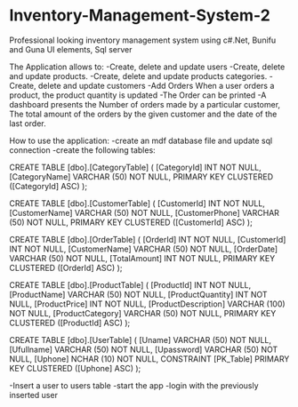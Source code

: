 # Inventory-Management-System-2
Professional looking inventory management system using c#.Net, Bunifu and Guna UI elements, Sql server

The Application allows to:
-Create, delete and update users
-Create, delete and update products.
-Create, delete and update products categories.
-Create, delete and update customers
-Add Orders 
When a user orders a product, the product quantity is updated
-The Order can be printed
-A dashboard presents the Number of orders made by a particular customer, The total amount of the orders by the given customer and the date of the last order.

How to use the application:
-create an mdf database file and update sql connection
-create the following tables:

CREATE TABLE [dbo].[CategoryTable] (
    [CategoryId]   INT          NOT NULL,
    [CategoryName] VARCHAR (50) NOT NULL,
    PRIMARY KEY CLUSTERED ([CategoryId] ASC)
);

CREATE TABLE [dbo].[CustomerTable] (
    [CustomerId]    INT          NOT NULL,
    [CustomerName]  VARCHAR (50) NOT NULL,
    [CustomerPhone] VARCHAR (50) NOT NULL,
    PRIMARY KEY CLUSTERED ([CustomerId] ASC)
);

CREATE TABLE [dbo].[OrderTable] (
    [OrderId]      INT          NOT NULL,
    [CustomerId]   INT          NOT NULL,
    [CustomerName] VARCHAR (50) NOT NULL,
    [OrderDate]    VARCHAR (50) NOT NULL,
    [TotalAmount]  INT          NOT NULL,
    PRIMARY KEY CLUSTERED ([OrderId] ASC)
);

CREATE TABLE [dbo].[ProductTable] (
    [ProductId]          INT           NOT NULL,
    [ProductName]        VARCHAR (50)  NOT NULL,
    [ProductQuantity]    INT           NOT NULL,
    [ProductPrice]       INT           NOT NULL,
    [ProductDescription] VARCHAR (100) NOT NULL,
    [ProductCategory]    VARCHAR (50)  NOT NULL,
    PRIMARY KEY CLUSTERED ([ProductId] ASC)
);

CREATE TABLE [dbo].[UserTable] (
    [Uname]     VARCHAR (50) NOT NULL,
    [Ufullname] VARCHAR (50) NOT NULL,
    [Upassword] VARCHAR (50) NOT NULL,
    [Uphone]    NCHAR (10)   NOT NULL,
    CONSTRAINT [PK_Table] PRIMARY KEY CLUSTERED ([Uphone] ASC)
);

-Insert a user to users table
-start the app
-login with the previously inserted user


